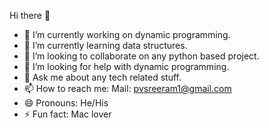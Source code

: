  Hi there 👋
- 🔭 I’m currently working on dynamic programming.
- 🌱 I’m currently learning data structures.
- 👯 I’m looking to collaborate on any python based project.
- 🤔 I’m looking for help with dynamic programming.
- 💬 Ask me about any tech related stuff.
- 📫 How to reach me: Mail: pvsreeram1@gmail.com
- 😄 Pronouns: He/His
- ⚡ Fun fact: Mac lover
